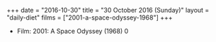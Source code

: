 +++
date = "2016-10-30"
title = "30 October 2016 (Sunday)"
layout = "daily-diet"
films = ["2001-a-space-odyssey-1968"]
+++


* Film: 2001: A Space Odyssey (1968) 0
